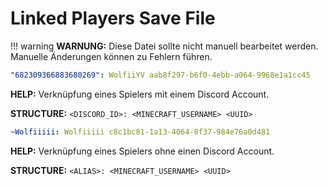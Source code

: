 # Linked Players Save File

!!! warning
    **WARNUNG:** Diese Datei sollte nicht manuell bearbeitet werden. Manuelle Änderungen können zu Fehlern führen.

```yaml
"682309366883680269": WolfiiYV aab8f297-b6f0-4ebb-a064-9968e1a1cc45
```

**HELP:** Verknüpfung eines Spielers mit einem Discord Account.

**STRUCTURE:** `<DISCORD_ID>: <MINECRAFT_USERNAME> <UUID>`

```yaml
~Wolfiiiii: Wolfiiiii c8c1bc81-1a13-4064-8f37-984e76a0d481
```

**HELP:** Verknüpfung eines Spielers ohne einen Discord Account.

**STRUCTURE:** `<ALIAS>: <MINECRAFT_USERNAME> <UUID>`
